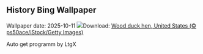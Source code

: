 ## History Bing Wallpaper
Wallpaper date: 2025-10-11
![](https://www.bing.com/th?id=OHR.WoodDuckHen_EN-GB5445479640_UHD.jpg&w=1000)Download: [Wood duck hen, United States (© ps50ace/iStock/Getty Images)](https://www.bing.com/th?id=OHR.WoodDuckHen_EN-GB5445479640_UHD.jpg)

Auto get programm by LtgX
